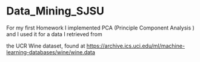 # Data_Mining_SJSU

For my first Homework I implemented PCA (Principle Component Analysis ) and I used it for a data I retrieved from 

 the UCR Wine dataset, found at https://archive.ics.uci.edu/ml/machine-learning-databases/wine/wine.data 


